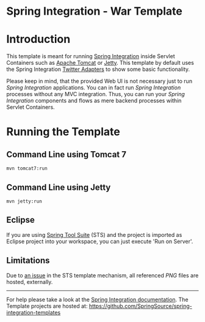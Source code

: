 Spring Integration - War Template
=================================

# Introduction

This template is meant for running [Spring Integration][] inside Servlet Containers such as [Apache Tomcat][] or [Jetty][]. This template by default uses the Spring Integration [Twitter Adapters][] to show some basic functionality.

Please keep in mind, that the provided Web UI is not necessary just to run *Spring Integration* applications. You can in fact run *Spring Integration* processes without any MVC integration. Thus, you can run your *Spring Integration* components and flows as mere backend processes within Servlet Containers.

# Running the Template

## Command Line using Tomcat 7

	mvn tomcat7:run

## Command Line using Jetty

	mvn jetty:run

## Eclipse

If you are using [Spring Tool Suite][] (STS) and the project is imported as Eclipse project into your workspace, you can just execute 'Run on Server'.

## Limitations

Due to [an issue](https://issuetracker.springsource.com/browse/STS-3301) in the STS template mechanism, all referenced *PNG* files are hosted, externally.

--------------------------------------------------------------------------------

For help please take a look at the [Spring Integration documentation][]. The Template projects are hosted at: https://github.com/SpringSource/spring-integration-templates

[Apache Tomcat]: http://tomcat.apache.org/
[Jetty]: http://www.eclipse.org/jetty/
[Spring Tool Suite]: http://www.springsource.org/sts
[Spring Integration]: http://www.springintegration.org/
[Spring Integration documentation]: http://static.springsource.org/spring-integration/reference/html/
[Twitter Adapters]: http://static.springsource.org/spring-integration/reference/html/twitter.html

